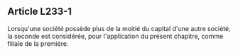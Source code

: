 Article L233-1
----
Lorsqu'une société possède plus de la moitié du capital d'une autre société, la
seconde est considérée, pour l'application du présent chapitre, comme filiale de
la première.
